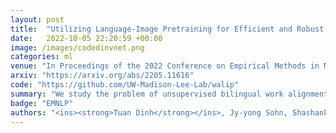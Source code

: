 ```yaml
---
layout: post
title:  "Utilizing Language-Image Pretraining for Efficient and Robust Bilingual Word Alignment"
date:   2022-10-05 22:20:59 +00:00
image: /images/codedinvnet.png
categories: ml
venue: "In Proceedings of the 2022 Conference on Empirical Methods in Natural Language Processing (EMNLP Findings)"
arxiv: "https://arxiv.org/abs/2205.11616"
code: "https://github.com/UW-Madison-Lee-Lab/walip"
summary: "We study the problem of unsupervised bilingual work alignment. Our idea is to utilize the text-image correlation with the CLIP-based embedding to match pairs of words in the unsupervised manner. Our method, WALIP, uses these pivot pairs to learn the linear mapping between two words' static embedding sets via our robust matching algorithm. We show that our method works comparably well and more robust against the language dissimilarity."
badge: "EMNLP"
authors: "<ins><strong>Tuan Dinh</strong></ins>, Jy-yong Sohn, Shashank Rajput, Timothy Ossowski, Yifei Ming, Junjie Hu, Dimitris Papailiopoulos, Kangwook Lee"
---
```

<!-- [Presented Slides](){:target="_blank"} -->
